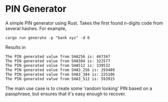 # PIN Generator

A simple PIN generator using Rust. Takes the first found n-digits code from several hashes. For example, 

`cargo run generate -p "bank xyz" -d 6` 

Results in
```
The PIN generated value from SHA256 is: 467347
The PIN generated value from SHA384 is: 322577
The PIN generated value from SHA512 is: 339532
The PIN generated value from SHA3_256 is: 293489
The PIN generated value from SHA3_384 is: 225106
The PIN generated value from SHA3_512 is: 593915
```

The main use case is to create some 'random looking' PIN based on a passphrase, but ensures that it's easy enough to recover. 



